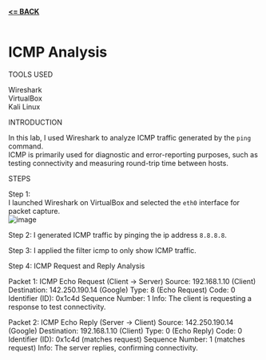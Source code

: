 [**<= BACK**](packetsniffing.md)<br><br>
# ICMP Analysis

TOOLS USED

Wireshark\
VirtualBox\
Kali Linux

INTRODUCTION

In this lab, I used Wireshark to analyze ICMP traffic generated by the `ping` command.  
ICMP is primarily used for diagnostic and error-reporting purposes, such as testing connectivity and measuring round-trip time between hosts.  

STEPS

Step 1:  
I launched Wireshark on VirtualBox and selected the `eth0` interface for packet capture.  
![image](icmp1.jpg)

Step 2: 
I generated ICMP traffic by pinging the ip address `8.8.8.8`.  

Step 3:
I applied the filter icmp to only show ICMP traffic.


Step 4: ICMP Request and Reply Analysis

Packet 1: ICMP Echo Request (Client → Server)
Source: 192.168.1.10 (Client)
Destination: 142.250.190.14 (Google)
Type: 8 (Echo Request)
Code: 0
Identifier (ID): 0x1c4d
Sequence Number: 1
Info: The client is requesting a response to test connectivity.

Packet 2: ICMP Echo Reply (Server → Client)
Source: 142.250.190.14 (Google)
Destination: 192.168.1.10 (Client)
Type: 0 (Echo Reply)
Code: 0
Identifier (ID): 0x1c4d (matches request)
Sequence Number: 1 (matches request)
Info: The server replies, confirming connectivity.


